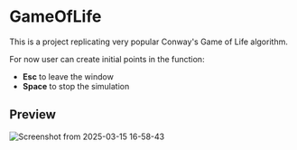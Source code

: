# GameOfLife

This is a project replicating very popular Conway's Game of Life algorithm.

For now user can create initial points in the function:
* **Esc** to leave the window
* **Space** to stop the simulation

## Preview
![Screenshot from 2025-03-15 16-58-43](https://github.com/user-attachments/assets/cc96e0e3-c987-4465-acc0-6c5571261ae1)
